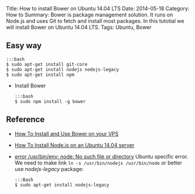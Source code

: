 Title: How to install Bower on Ubuntu 14.04 LTS
Date: 2014-05-18
Category: How to
Summary: Bower is package management solution. It runs on Node.js and uses Git to
    fetch and install most packages. In this tutotial we will install Bower on Ubuntu
    14.04 LTS.
Tags: Ubuntu, Bower

## Easy way

    :::bash
    $ sudo apt-get install git-core
    $ sudo apt-get install nodejs nodejs-legacy
    $ sudo apt-get install npm

-   Install Bower

        :::bash
        $ sudo npm install -g bower    

## Reference

-   [How To Install and Use Bower on your VPS](https://www.digitalocean.com/community/articles/how-to-install-and-use-bower-on-your-vps)        
-   [How To Install Node.js on an Ubuntu 14.04 server](https://www.digitalocean.com/community/articles/how-to-install-node-js-on-an-ubuntu-14-04-server)
-   [error /usr/bin/env: node: No such file or directory](http://stackoverflow.com/questions/20886217/browserify-error-usr-bin-env-node-no-such-file-or-directory)
    Ubuntu specific error. We need to make link `ln -s /usr/bin/nodejs /usr/bin/node` or better use *nodejs-legacy* package:

        :::Bash
        $ sudo apt-get install nodejs-legacy
